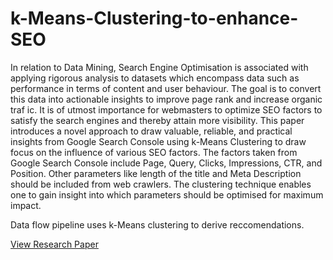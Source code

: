 # k-Means-Clustering-to-enhance-SEO
 In relation to Data Mining, Search Engine Optimisation is associated with applying rigorous analysis to datasets
which encompass data such as performance in terms of content and user behaviour. The goal is to convert this data into
actionable insights to improve page rank and increase organic traf ic. It is of utmost importance for webmasters to
optimize SEO factors to satisfy the search engines and thereby attain more visibility. This paper introduces a novel
approach to draw valuable, reliable, and practical insights from Google Search Console using k-Means Clustering to draw
focus on the influence of various SEO factors. The factors taken from Google Search Console include Page, Query,
Clicks, Impressions, CTR, and Position. Other parameters like length of the title and Meta Description should be included
from web crawlers. The clustering technique enables one to gain insight into which parameters should be optimised for
maximum impact.

Data flow pipeline uses k-Means clustering to derive reccomendations.

[View Research Paper](https://www.ijsr.net/get_abstract.php?paper_id=SR20607192344)
